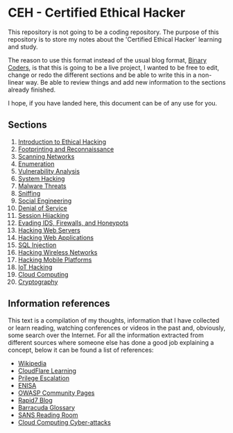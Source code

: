 # CEH - Certified Ethical Hacker

This repository is not going to be a coding repository. The purpose of this repository is to store my notes about the 'Certified Ethical Hacker' learning and study.

The reason to use this format instead of the usual blog format, [Binary Coders](https://www.binarycoders.dev), is that this is going to be a live project, I wanted to be free to edit, change or redo the different sections and be able to write this in a non-linear way. Be able to review things and add new information to the sections already finished.

I hope, if you have landed here, this document can be of any use for you.

## Sections

1. [Introduction to Ethical Hacking](01-Introduction_to_Ethical_Hacking/README.md)
2. [Footprinting and Reconnaissance](02-Footprinting_and_Reconnaissance/README.md)
3. [Scanning Networks](03-Scanning_Networks/README.md)
4. [Enumeration](04-Enumeration/README.md)
5. [Vulnerability Analysis](05-Vulnerability_Analysis/README.md)
6. [System Hacking](06-System_Hacking/README.md)
7. [Malware Threats](07-Malware_Threats/README.md)
8. [Sniffing](08-Sniffing/README.md)
9. [Social Engineering](09-Social_Engineering/README.md)
10. [Denial of Service](10-Denial_of_Services/README.md)
11. [Session Hijacking](11-Session_Hijacking/README.md)
12. [Evading IDS, Firewalls, and Honeypots](12-Evading_IDS_Firewall_and_Honeypots/README.md)
13. [Hacking Web Servers](13-Hacking_Web_Servers/README.md)
14. [Hacking Web Applications](14-Hacking_Web_Applications/README.md)
15. [SQL Injection](15-SQL_Injection/README.md)
16. [Hacking Wireless Networks](16-Hacking_Wireless_Networks/README.md)
17. [Hacking Mobile Platforms](17-Hacking_Mobile_Platforms/README.md)
18. [IoT Hacking](18-IoT_Hacking/README.md)
19. [Cloud Computing](19-Cloud_Computing/README.md)
20. [Cryptography](20-Cryptography/README.md)

## Information references

This text is a compilation of my thoughts, information that I have collected or learn reading, watching conferences or videos in the past and, obviously, some search over the Internet. For all the information extracted from different sources where someone else has done a good job explaining a concept, below it can be found a list of references:

* [Wikipedia](https://en.wikipedia.org/wiki/Main_Page)
* [CloudFlare Learning](https://www.cloudflare.com/learning)
* [Prilege Escalation](https://www.netsparker.com/blog/web-security/privilege-escalation/)
* [ENISA](https://www.enisa.europa.eu/topics/csirts-in-europe/glossary)
* [OWASP Community Pages](https://owasp.org/www-community/)
* [Rapid7 Blog](https://blog.rapid7.com)
* [Barracuda Glossary](https://www.barracuda.com/glossary)
* [SANS Reading Room](https://www.sans.org/reading-room)
* [Cloud Computing Cyber-attacks](https://www.apriorit.com/dev-blog/523-cloud-computing-cyber-attacks)
